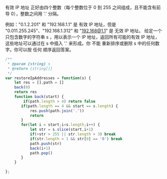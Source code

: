 有效 IP 地址 正好由四个整数（每个整数位于 0 到 255 之间组成，且不能含有前导 0），整数之间用 '.' 分隔。

例如："0.1.2.201" 和 "192.168.1.1" 是 有效 IP 地址，但是 "0.011.255.245"、"192.168.1.312" 和 "192.168@1.1" 是 无效 IP 地址。
给定一个只包含数字的字符串 s ，用以表示一个 IP 地址，返回所有可能的有效 IP 地址，这些地址可以通过在 s 中插入 '.' 来形成。你 不能 重新排序或删除 s 中的任何数字。你可以按 任何 顺序返回答案。

```js
/**
 * @param {string} s
 * @return {string[]}
 */
var restoreIpAddresses = function(s) {
    let res = [],path = []
    back(0)
    return res
    function back(start) {
        if(path.length > 4) return false
       if(path.length == 4 && start == s.length) {
           res.push(path.join('.'))
           return
       }
       for(let i = start;i<s.length;i++) {
           let str = s.slice(start,i+1)
           if(+str > 255 || str.length > 3) break
           if(str.length > 1 && str[0] == '0') break
           path.push(str)
           back(i+1)
           path.pop()
       }
    }
    
};
```